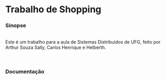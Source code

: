 <h1>Trabalho de Shopping</h1>
<h3>Sinopse</h3><br/>
Este é um trabalho para a aula de Sistemas Distribuidos de UFG, feito por Arthur Souza Sally, Carlos Henrique e Helberth.
<br/><br/><br/>
<h3>Documentação</h3><br/>
